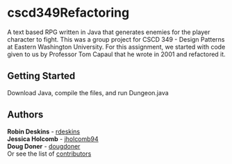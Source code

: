 # cscd349Refactoring
A text based RPG written in Java that generates enemies for the player character to fight. This was a group project for CSCD 349 - Design Patterns at Eastern Washington University. For this assignment, we started with code given to us by Professor Tom Capaul that he wrote in 2001 and refactored it.

## Getting Started
Download Java, compile the files, and run Dungeon.java

## Authors
**Robin Deskins** - [rdeskins](https://github.com/rdeskins/)\
**Jessica Holcomb** - [jholcomb94](https://github.com/jholcomb94)\
**Doug Doner** - [dougdoner](https://github.com/dougdoner)\
Or see the list of [contributors](https://github.com/rdeskins/cscd349Refactoring/contributors)
